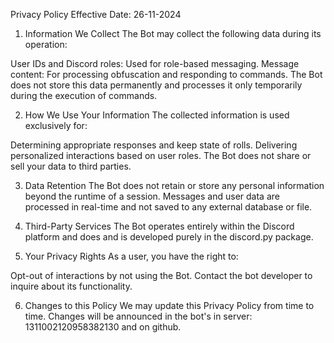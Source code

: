 Privacy Policy
Effective Date: 26-11-2024

1. Information We Collect
The Bot may collect the following data during its operation:

User IDs and Discord roles: Used for role-based messaging.
Message content: For processing obfuscation and responding to commands.
The Bot does not store this data permanently and processes it only temporarily during the execution of commands.

2. How We Use Your Information
The collected information is used exclusively for:

Determining appropriate responses and keep state of rolls.
Delivering personalized interactions based on user roles.
The Bot does not share or sell your data to third parties.

3. Data Retention
The Bot does not retain or store any personal information beyond the runtime of a session. Messages and user data are processed in real-time and not saved to any external database or file.

4. Third-Party Services
The Bot operates entirely within the Discord platform and does and is developed purely in the discord.py package.

5. Your Privacy Rights
As a user, you have the right to:

Opt-out of interactions by not using the Bot.
Contact the bot developer to inquire about its functionality.

6. Changes to this Policy
We may update this Privacy Policy from time to time. Changes will be announced in the bot's in server: 1311002120958382130 and on github.

